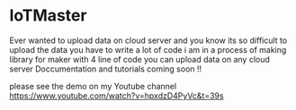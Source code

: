 # IoTMaster
Ever wanted to upload data on cloud server and you know its so difficult to upload the data you have to write a lot of code i am in a process of making library for maker with 4 line of code you can upload data on any cloud server 
Doccumentation and tutorials coming soon !!

please see the demo on my Youtube channel 
https://www.youtube.com/watch?v=hpxdzD4PyVc&t=39s
